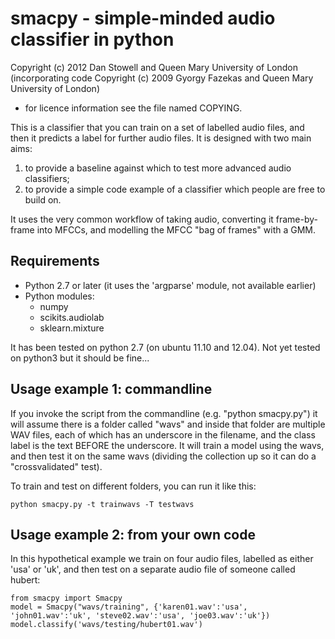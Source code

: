 
smacpy - simple-minded audio classifier in python
=================================================

Copyright (c) 2012 Dan Stowell and Queen Mary University of London
(incorporating code Copyright (c) 2009 Gyorgy Fazekas and Queen Mary University of London)
- for licence information see the file named COPYING.

This is a classifier that you can train on a set of labelled audio files, and then it predicts a label for further audio files.
It is designed with two main aims:

1. to provide a baseline against which to test more advanced audio classifiers;
2. to provide a simple code example of a classifier which people are free to build on.

It uses the very common workflow of taking audio, converting it frame-by-frame into MFCCs, and modelling the MFCC "bag of frames" with a GMM.

Requirements
------------
* Python 2.7 or later (it uses the 'argparse' module, not available earlier)
* Python modules:
    * numpy
    * scikits.audiolab
    * sklearn.mixture

It has been tested on python 2.7 (on ubuntu 11.10 and 12.04). Not yet tested on python3 but it should be fine...


Usage example 1: commandline
-------------
If you invoke the script from the commandline (e.g. "python smacpy.py") it will assume there is a folder called "wavs"
and inside that folder are multiple WAV files, each of which has an underscore in the filename,
and the class label is the text BEFORE the underscore.
It will train a model using the wavs, and then test it on the same wavs (dividing the collection up so it can do a "crossvalidated" test).

To train and test on different folders, you can run it like this:

	python smacpy.py -t trainwavs -T testwavs


Usage example 2: from your own code
-------------
In this hypothetical example we train on four audio files, labelled as either 'usa' or 'uk', and then test on a separate audio file of someone called hubert:

	from smacpy import Smacpy
	model = Smacpy("wavs/training", {'karen01.wav':'usa', 'john01.wav':'uk', 'steve02.wav':'usa', 'joe03.wav':'uk'})
	model.classify('wavs/testing/hubert01.wav')

